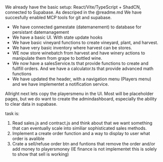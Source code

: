 We already have the basic setup: React/Vite/TypeScript + ShadCN, connected to Supabase. As descriped in the @readme.md We have succesfully enabled MCP tools for git and supabase. 

 - We have connected gamestate (datemanement) to database for persistant datemanagement
 - We  have a basic UI. With state update hooks
 - We have basic vineyard functions to create vineyard, plant, and harvest.
 - We have very basic inventory where harvest can be stores. 
 - WE now store winebatch from harvest and have winery actions to manipulate them from grape to bottled wine. 
 - We now have a salesService.ts that provide functions to create and fullfill orders. And we have a calculator.ts that provide advanced math functions
 - We have updated the header, with a navigation menu (Players menu) and we have implementet a notification service. 

Allright next lets copy the playersmenu in the UI. Most will be placeholder pages, but we do want to create the admindashboard, especially the ability to clear data in supabase. 



task is:
1. Read sales.js and contract.js and think about that we want something that can eventually scale into similiar sophisticated sales methods. 
2. Implement a create order function and a way to display to user what order is avalible
3. Crate a sell/refuse order btn and funtions that remove the order and/or add money to playersmoney (IE finance is not implementet this is solely to show that sell is working)